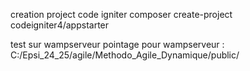 creation project code igniter
composer create-project codeigniter4/appstarter

test sur wampserveur
pointage pour wampserveur :  C:/Epsi_24_25/agile/Methodo_Agile_Dynamique/public/

